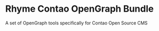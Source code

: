 Rhyme Contao OpenGraph Bundle
=========

A set of OpenGraph tools specifically for Contao Open Source CMS
